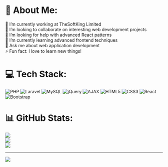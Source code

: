 # 💫 About Me:

🔭 I’m currently working at TheSoftKing Limited<br>👯 I’m looking to collaborate on interesting web development projects<br>🤝 I’m looking for help with advanced React patterns<br>🌱 I’m currently learning advanced frontend techniques<br>💬 Ask me about web application development<br>⚡ Fun fact: I love to learn new things!

# 💻 Tech Stack:

![PHP](https://img.shields.io/badge/php-%23777BB4.svg?style=for-the-badge\&logo=php\&logoColor=white) ![Laravel](https://img.shields.io/badge/laravel-%23FF2D20.svg?style=for-the-badge\&logo=laravel\&logoColor=white) ![MySQL](https://img.shields.io/badge/mysql-%2300f.svg?style=for-the-badge\&logo=mysql\&logoColor=white) ![jQuery](https://img.shields.io/badge/jquery-%230769AD.svg?style=for-the-badge\&logo=jquery\&logoColor=white) ![AJAX](https://img.shields.io/badge/ajax-%234D4D4D.svg?style=for-the-badge\&logo=ajax\&logoColor=white) ![HTML5](https://img.shields.io/badge/html5-%23E34F26.svg?style=for-the-badge\&logo=html5\&logoColor=white) ![CSS3](https://img.shields.io/badge/css3-%231572B6.svg?style=for-the-badge\&logo=css3\&logoColor=white) ![React](https://img.shields.io/badge/react-%2320232a.svg?style=for-the-badge\&logo=react\&logoColor=%2361DAFB) ![Bootstrap](https://img.shields.io/badge/bootstrap-%23563D7C.svg?style=for-the-badge\&logo=bootstrap\&logoColor=white)

# 📊 GitHub Stats:

![](https://github-readme-stats.vercel.app/api?username=ai-ashraf\&theme=dark\&hide_border=true\&include_all_commits=true\&count_private=true)<br/>
![](https://github-readme-streak-stats.herokuapp.com/?user=ai-ashraf\&theme=dark\&hide_border=true)<br/>
![](https://github-readme-stats.vercel.app/api/top-langs/?username=ai-ashraf\&theme=dark\&hide_border=true\&include_all_commits=true\&count_private=true\&layout=compact)

---

[![](https://visitcount.itsvg.in/api?id=ai-ashraf\&icon=0\&color=0)](https://visitcount.itsvg.in)

<!-- Proudly created with GPRM ( https://gprm.itsvg.in ) -->
